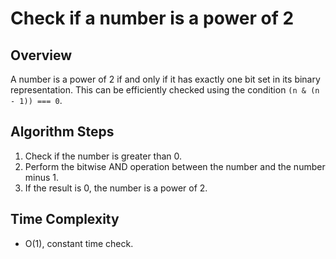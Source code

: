 # Check if a number is a power of 2

## Overview
A number is a power of 2 if and only if it has exactly one bit set in its binary representation. This can be efficiently checked using the condition `(n & (n - 1)) === 0`.

## Algorithm Steps
1. Check if the number is greater than 0.
2. Perform the bitwise AND operation between the number and the number minus 1.
3. If the result is 0, the number is a power of 2.

## Time Complexity
- O(1), constant time check.
